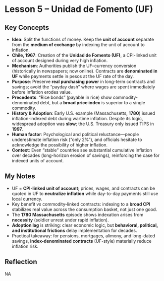 # Lesson 5 – Unidad de Fomento (UF)

## Key Concepts
- **Idea**: Split the functions of money. Keep the **unit of account** separate from the **medium of exchange** by indexing the unit of account to inflation.  
- **Chile, 1967**: Creation of the **Unidad de Fomento (UF)**, a CPI-linked unit of account designed during very high inflation.  
- **Mechanism**: Authorities publish the UF–currency conversion (historically in newspapers; now online). Contracts are **denominated in UF** while payments settle in pesos at the UF rate of the day.  
- **Purpose**: Preserve **real purchasing power** in long-term contracts and savings; avoid the “payday dash” where wages are spent immediately before inflation erodes value.  
- **Precedents**: “Rice bonds” (payable in rice) show commodity-denominated debt, but a **broad price index** is superior to a single commodity.  
- **History & Adoption**: Early U.S. example (Massachusetts, **1780**) issued inflation-indexed debt during wartime inflation. Despite its logic, widespread adoption was **slow**; the U.S. Treasury only issued TIPS in **1997**.  
- **Human factor**: Psychological and political reluctance—people underestimate inflation risk (“only 2%”), and officials hesitate to acknowledge the possibility of higher inflation.  
- **Context**: Even “stable” countries see substantial cumulative inflation over decades (long-horizon erosion of savings), reinforcing the case for indexed units of account.

## My Notes
- UF = **CPI-linked unit of account**; prices, wages, and contracts can be quoted in UF to **neutralize inflation** while day-to-day payments still use local currency.  
- Key benefit vs commodity-linked contracts: indexing to a **broad CPI** stabilizes real value across the consumption basket, not just one good.  
- The **1780 Massachusetts** episode shows indexation arises from **necessity** (soldier unrest under rapid inflation).  
- **Adoption lag** is striking: clear economic logic, but **behavioral, political, and institutional frictions** delay implementation for decades.  
- Practical takeaway: for pensions, mortgages, alimony, and long-dated savings, **index-denominated contracts** (UF-style) materially reduce inflation risk.

## Reflection
NA

